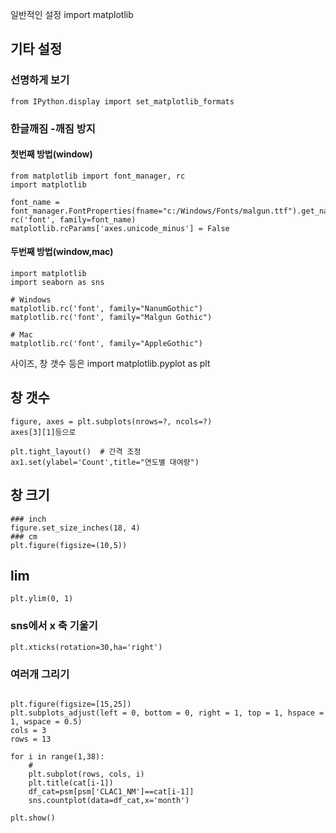 일반적인 설정
import matplotlib
## 기타 설정
### 선명하게 보기
```PYTHON3
from IPython.display import set_matplotlib_formats
```

### 한글깨짐 -깨짐 방지  
#### 첫번째 방법(window)
```PYTHON3
from matplotlib import font_manager, rc
import matplotlib

font_name = font_manager.FontProperties(fname="c:/Windows/Fonts/malgun.ttf").get_name()
rc('font', family=font_name)
matplotlib.rcParams['axes.unicode_minus'] = False
```
    
    
    
#### 두번째 방법(window,mac)
```PYTHON3
import matplotlib
import seaborn as sns

# Windows
matplotlib.rc('font', family="NanumGothic")
matplotlib.rc('font', family="Malgun Gothic")

# Mac
matplotlib.rc('font', family="AppleGothic")
```


사이즈, 창 갯수 등은 import matplotlib.pyplot as plt
## 창 갯수
```PYTHON3
figure, axes = plt.subplots(nrows=?, ncols=?)
axes[3][1]등으로 

plt.tight_layout()  # 간격 조정
ax1.set(ylabel='Count',title="연도별 대여량")
```

## 창 크기
```PYTHON3
### inch
figure.set_size_inches(18, 4)
### cm
plt.figure(figsize=(10,5))

```

## lim
```PYTHON3
plt.ylim(0, 1)
```

### sns에서 x 축 기울기
```python3
plt.xticks(rotation=30,ha='right')
```

### 여러개 그리기
```python3

plt.figure(figsize=[15,25])
plt.subplots_adjust(left = 0, bottom = 0, right = 1, top = 1, hspace = 1, wspace = 0.5)
cols = 3
rows = 13 

for i in range(1,38):
    #
    plt.subplot(rows, cols, i)
    plt.title(cat[i-1])  
    df_cat=psm[psm['CLAC1_NM']==cat[i-1]]
    sns.countplot(data=df_cat,x='month')

plt.show()
```
